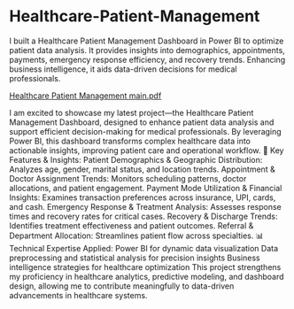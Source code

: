 # Healthcare-Patient-Management
I built a Healthcare Patient Management Dashboard in Power BI to optimize patient data analysis. It provides insights into demographics, appointments, payments, emergency response efficiency, and recovery trends. Enhancing business intelligence, it aids data-driven decisions for medical professionals.

[Healthcare Patient Management main.pdf](https://github.com/user-attachments/files/19724900/Healthcare.Patient.Management.main.pdf)

I am excited to showcase my latest project—the Healthcare Patient Management Dashboard, designed to enhance patient data analysis and support efficient decision-making for medical professionals. By leveraging Power BI, this dashboard transforms complex healthcare data into actionable insights, improving patient care and operational workflow.
🔹 Key Features & Insights:
Patient Demographics & Geographic Distribution: Analyzes age, gender, marital status, and location trends.
Appointment & Doctor Assignment Trends: Monitors scheduling patterns, doctor allocations, and patient engagement.
Payment Mode Utilization & Financial Insights: Examines transaction preferences across insurance, UPI, cards, and cash.
Emergency Response & Treatment Analysis: Assesses response times and recovery rates for critical cases.
Recovery & Discharge Trends: Identifies treatment effectiveness and patient outcomes.
Referral & Department Allocation: Streamlines patient flow across specialties.
📊 Technical Expertise Applied:
Power BI for dynamic data visualization
Data preprocessing and statistical analysis for precision insights
Business intelligence strategies for healthcare optimization
This project strengthens my proficiency in healthcare analytics, predictive modeling, and dashboard design, allowing me to contribute meaningfully to data-driven advancements in healthcare systems.

